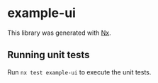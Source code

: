 # example-ui

This library was generated with [Nx](https://nx.dev).

## Running unit tests

Run `nx test example-ui` to execute the unit tests.
